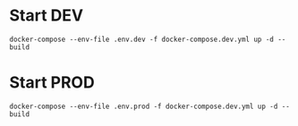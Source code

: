 # Start DEV
`docker-compose --env-file .env.dev -f docker-compose.dev.yml up -d --build`
# Start PROD
`docker-compose --env-file .env.prod -f docker-compose.dev.yml up -d --build`